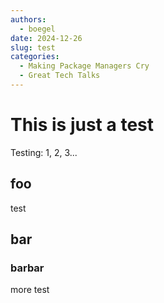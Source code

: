 ```yaml
---
authors:
  - boegel
date: 2024-12-26
slug: test
categories:
  - Making Package Managers Cry
  - Great Tech Talks
---
```


# This is just a test

Testing: 1, 2, 3...

<!-- more -->

## foo

test

## bar

### barbar

more test
